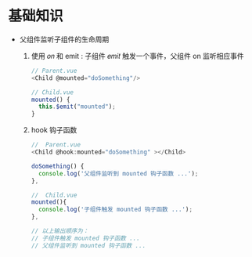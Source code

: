 # 基础知识

- 父组件监听子组件的生命周期

  1. 使用 𝑜𝑛 和 emit : 子组件 𝑒𝑚𝑖𝑡 触发一个事件，父组件 on 监听相应事件

     ```js
     // Parent.vue
     <Child @mounted="doSomething"/>

     // Child.vue
     mounted() {
       this.$emit("mounted");
     }

     ```

  2. hook 钩子函数

     ```js
     //  Parent.vue
     <Child @hook:mounted="doSomething" ></Child>

     doSomething() {
       console.log('父组件监听到 mounted 钩子函数 ...');
     },

     //  Child.vue
     mounted(){
       console.log('子组件触发 mounted 钩子函数 ...');
     },

     // 以上输出顺序为：
     // 子组件触发 mounted 钩子函数 ...
     // 父组件监听到 mounted 钩子函数 ...
     ```
